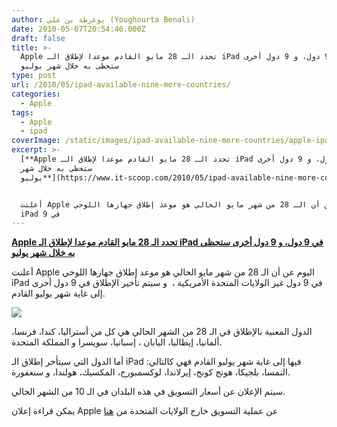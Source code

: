 ```yaml
---
author: يوغرطة بن علي (Youghourta Benali)
date: 2010-05-07T20:54:46.000Z
draft: false
title: >-
  Apple تحدد الـ 28 مايو القادم موعدا لإطلاق الـ iPad في 9 دول، و 9 دول أخرى
  ستحظى به خلال شهر يوليو
type: post
url: /2010/05/ipad-available-nine-more-countries/
categories:
  - Apple
tags:
  - Apple
  - ipad
coverImage: /static/images/ipad-available-nine-more-countries/apple-ipad.jpg
excerpt: >-
  [**Apple تحدد الـ 28 مايو القادم موعدا لإطلاق الـ iPad في 9 دول، و 9 دول أخرى
  ستحظى به خلال شهر
  يوليو**](https://www.it-scoop.com/2010/05/ipad-available-nine-more-countries)


  أعلنت Apple اليوم عن أن الـ 28 من شهر مايو الحالي هو موعد إطلاق جهازها اللوحي
  iPad في 9
---
```

[**Apple تحدد الـ 28 مايو القادم موعدا لإطلاق الـ iPad في 9 دول، و 9 دول أخرى ستحظى به خلال شهر يوليو**](https://www.it-scoop.com/2010/05/ipad-available-nine-more-countries)

أعلنت Apple اليوم عن أن الـ 28 من شهر مايو الحالي هو موعد إطلاق جهازها اللوحي iPad في 9 دول غير الولايات المتحدة الأمريكية ،  و سيتم تأخير الإطلاق في 9 دول أخرى إلى غاية شهر يوليو القادم.

![](/static/images/ipad-available-nine-more-countries/apple-ipad.jpg)

الدول المعنية بالإطلاق في الـ 28 من الشهر الحالي هي كل من أستراليا، كندا، فرنسا، ألمانيا، إيطاليا، اليابان ، إسبانيا، سويسرا و المملكة المتحدة.

أما الدول التي سيتأخر إطلاق الـ iPad فيها إلى غاية شهر يوليو القادم فهي كالتالي: النمسا، بلجيكا، هونج كونج، إيرلاندا، لوكسمبورج، المكسيك، هولندا، و سنغفورة.

سيتم الإعلان عن أسعار التسويق في هذه البلدان في الـ 10 من الشهر الحالي.

يمكن قراءة إعلان Apple عن عملية التسويق خارج الولايات المتحدة من [هنا](http://www.apple.com/pr/library/2010/05/07ipad.html)
